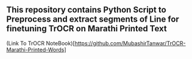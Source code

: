 ## This repository contains Python Script to Preprocess and extract segments of Line for finetuning TrOCR on Marathi Printed Text

(Link To TrOCR NoteBook)[https://github.com/MubashirTanwar/TrOCR-Marathi-Printed-Words]
